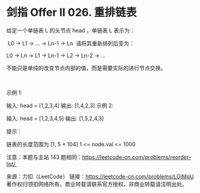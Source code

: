 # 剑指 Offer II 026. 重排链表

给定一个单链表 L 的头节点 head ，单链表 L 表示为：

 L0 → L1 → … → Ln-1 → Ln 
请将其重新排列后变为：

L0 → Ln → L1 → Ln-1 → L2 → Ln-2 → …

不能只是单纯的改变节点内部的值，而是需要实际的进行节点交换。

 

示例 1:



输入: head = [1,2,3,4]
输出: [1,4,2,3]
示例 2:



输入: head = [1,2,3,4,5]
输出: [1,5,2,4,3]
 

提示：

链表的长度范围为 [1, 5 * 104]
1 <= node.val <= 1000
 

注意：本题与主站 143 题相同：https://leetcode-cn.com/problems/reorder-list/ 

来源：力扣（LeetCode）
链接：https://leetcode-cn.com/problems/LGjMqU
著作权归领扣网络所有。商业转载请联系官方授权，非商业转载请注明出处。